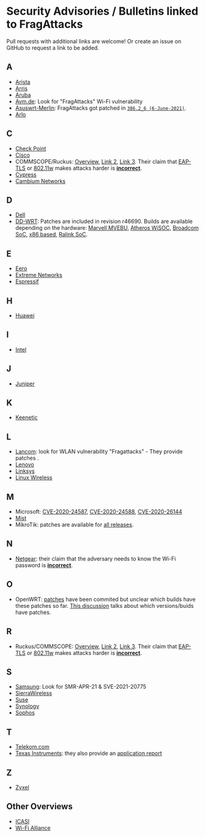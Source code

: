 # Security Advisories / Bulletins linked to FragAttacks

Pull requests with additional links are welcome! Or create an issue on GitHub to request a link to be added.

## A

- [Arista](https://www.arista.com/en/support/advisories-notices/security-advisories/12602-security-advisory-63)
- [Arris](https://arris.secure.force.com/consumers/articles/General_FAQs/FragAttack-Vulnerability)
- [Aruba](https://www.arubanetworks.com/assets/alert/ARUBA-PSA-2021-011.txt)
- [Avm.de](https://en.avm.de/service/current-security-notifications/): Look for "FragAttacks" Wi-Fi vulnerability
- [Asuswrt-Merlin](https://www.asuswrt-merlin.net/changelog): FragAttacks got patched in [`386.2_6 (6-June-2021)`](https://twitter.com/RMerlinDev/status/1401598180811227137).
- [Arlo](https://kb.arlo.com/000062602/Security-Advisory-for-Aggregation-and-Fragmentation-Attacks-Against-Wi-Fi)

## C

- [Check Point](https://supportcontent.checkpoint.com/solutions?id=sk173718)
- [Cisco](https://www.cisco.com/c/en/us/support/docs/csa/cisco-sa-wifi-faf-22epcEWu.html)
- COMMSCOPE/Ruckus: [Overview](https://support.ruckuswireless.com/fragattacks-ruckus-technical-support-response-center), [Link 2](https://www.commscope.com/fragattacks-commscope-ruckus-resource-center/wifi-fragattacks-what-you-need-to-know/), [Link 3](https://www.commscope.com/globalassets/digizuite/916169-faq-security-advisory-id-20210511-v1-0.pdf). Their claim that [EAP-TLS](https://www.fragattacks.com/#eaptls) or [802.11w](https://www.fragattacks.com/#mfp) makes attacks harder is **[incorrect](https://www.mathyvanhoef.com/2021/05/fragattacks-clarifying-some-aspects.html)**.
- [Cypress](https://community.cypress.com/t5/Security-Bulletin/Potential-Fragmentation-Vulnerabilities-for-Wi-Fi-Devices/ba-p/276441)
- [Cambium Networks](https://www.cambiumnetworks.com/wp-content/uploads/2021/05/2021-1-FragAttacks-05142021.pdf)

## D

- [Dell](https://www.dell.com/support/kbdoc/en-th/000186331/dsa-2021-100-dell-client-platform-security-update-for-intel-wifi-software-vulnerabilitiesdsa-2021-100-dell-client-platform-security-update-for-intel-wifi-software-vulnerabilities)
- [DD-WRT](): Patches are included in revision r46690. Builds are available depending on the hardware: [Marvell MVEBU](https://forum.dd-wrt.com/phpBB2/viewtopic.php?t=329127), [Atheros WiSOC](https://forum.dd-wrt.com/phpBB2/viewtopic.php?t=329125), [Broadcom SoC](https://forum.dd-wrt.com/phpBB2/viewtopic.php?t=329092&postdays=0&postorder=asc&start=0), [x86 based](https://forum.dd-wrt.com/phpBB2/viewtopic.php?t=329129), [Ralink SoC](https://forum.dd-wrt.com/phpBB2/viewtopic.php?t=329128&sid=80c14f34bd3a9f1e48e1ea3002c4d5f1). 

## E

- [Eero](https://blog.eero.com/fragattacks-fragmentation-aggregation-and-attacks-update-available-for-all-eero-customers/)
- [Extreme Networks](https://extremeportal.force.com/ExtrArticleDetail?an=000095779)
- [Espressif](https://github.com/espressif/esp-idf/issues/7019)

## H

- [Huawei](https://www.huawei.com/en/psirt/security-notices/huawei-sn-20210513-01-fragattacks-en)

## I

- [Intel](https://www.intel.com/content/www/us/en/security-center/advisory/intel-sa-00473.html)

## J

- [Juniper](https://kb.juniper.net/InfoCenter/index?page=content&id=JSA11170&cat=SIRT_1&actp=LIST)

## K

- [Keenetic](https://help.keenetic.com/hc/en-us/articles/360021967180-Release-KeeneticOS-3-6-6)

## L

- [Lancom](https://www.lancom-systems.com/service-support/instant-help/general-security-information/): look for WLAN vulnerability "Fragattacks" - They provide patches .
- [Lenovo](https://support.lenovo.com/fr/en/product_security/len-57316)
- [Linksys](https://www.linksys.com/gb/support-article?articleNum=246427#ff)
- [Linux Wireless](https://lore.kernel.org/linux-wireless/20210511180259.159598-1-johannes@sipsolutions.net/)

## M

- Microsoft: [CVE-2020-24587](https://msrc.microsoft.com/update-guide/vulnerability/CVE-2020-24587), [CVE-2020-24588](https://msrc.microsoft.com/update-guide/vulnerability/CVE-2020-24588), [CVE-2020-26144](https://msrc.microsoft.com/update-guide/vulnerability/CVE-2020-26144)
- [Mist](https://www.mist.com/documentation/mist-security-advisory-fragattacks-and-faq)
- MikroTik: patches are available for [all releases](https://blog.mikrotik.com/security/fragattacks.html).

## N

- [Netgear](https://kb.netgear.com/000063666/Security-Advisory-for-Fragment-and-Forge-vulnerabilities-on-some-WiFi-capable-devices-PSV-2021-0014-PSV-2021-0080): their claim that the adversary needs to know the Wi-Fi password is **[incorrect](https://www.mathyvanhoef.com/2021/05/fragattacks-clarifying-some-aspects.html#nopassword)**.

## O

- OpenWRT: [patches](https://git.openwrt.org/?p=openwrt/openwrt.git;a=commit;h=025bd93f36c9923127674ce127e22933592cba6c) have been commited but unclear which builds have these patches so far. [This discussion](https://forum.openwrt.org/t/new-wi-fi-vulnerability-probably-affecting-openwrt/96356/26) talks about which versions/buids have patches.

## R

- Ruckus/COMMSCOPE: [Overview](https://support.ruckuswireless.com/fragattacks-ruckus-technical-support-response-center), [Link 2](https://www.commscope.com/fragattacks-commscope-ruckus-resource-center/wifi-fragattacks-what-you-need-to-know/), [Link 3](https://www.commscope.com/globalassets/digizuite/916169-faq-security-advisory-id-20210511-v1-0.pdf). Their claim that [EAP-TLS](https://www.fragattacks.com/#eaptls) or [802.11w](https://www.fragattacks.com/#mfp) makes attacks harder is **[incorrect](https://www.mathyvanhoef.com/2021/05/fragattacks-clarifying-some-aspects.html)**.

## S

- [Samsung](https://security.samsungmobile.com/securityUpdate.smsb): Look for SMR-APR-21 & SVE-2021-20775
- [SierraWireless](https://source.sierrawireless.com/resources/security-bulletins/sierra-wireless-technical-bulletin---swi-psa-2021-003/)
- [Suse](https://www.suse.com/support/kb/doc/?id=000020244)
- [Synology](https://www.synology.com/en-global/security/advisory/Synology_SA_21_20)
- [Sophos](https://community.sophos.com/b/security-blog/posts/multiple-vulnerabilities-aka-fragattacks-in-wifi-specification)

## T

- [Telekom.com](https://www.telekom.com/en/company/details/fragattack-gap-in-wifi-standard-627006)
- [Texas Instruments](https://e2e.ti.com/support/wireless-connectivity/wi-fi-group/wifi/f/wi-fi-forum/1000522/faq-wi-fi-fragattacks---fragmentation-and-aggregation-attacks): they also provide an [application report](https://www.ti.com/lit/an/swra710a/swra710a.pdf?ts=1624389571376&ref_url=https%253A%252F%252Fwww.google.com%252F)

## Z

- [Zyxel](https://community.zyxel.com/en/discussion/10655/zyxel-security-advisory-for-fragattacks-against-wifi-products)

## Other Overviews

- [ICASI](https://www.icasi.org/aggregation-fragmentation-attacks-against-wifi/)
- [Wi-Fi Alliance](https://www.wi-fi.org/security-update-fragmentation)
